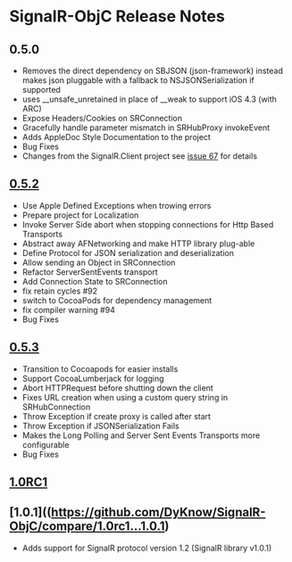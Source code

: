 # SignalR-ObjC Release Notes

## 0.5.0

* Removes the direct dependency on SBJSON (json-framework) instead makes json pluggable with a fallback to NSJSONSerialization if supported
* uses __unsafe_unretained in place of __weak to support iOS 4.3 (with ARC)
* Expose Headers/Cookies on SRConnection
* Gracefully handle parameter mismatch in SRHubProxy invokeEvent
* Adds AppleDoc Style Documentation to the project
* Bug Fixes
* Changes from the SignalR.Client project see [issue 67](https://github.com/DyKnow/SignalR-ObjC/issues/67) for details


## [0.5.2](https://github.com/DyKnow/SignalR-ObjC/compare/0.5.0...0.5.2)

* Use Apple Defined Exceptions when trowing errors
* Prepare project for Localization
* Invoke Server Side abort when stopping connections for Http Based Transports
* Abstract away AFNetworking and make HTTP library plug-able
* Define Protocol for JSON serialization and deserialization
* Allow sending an Object in SRConnection
* Refactor ServerSentEvents transport
* Add Connection State to SRConnection
* fix retain cycles #92
* switch to CocoaPods for dependency management
* fix compiler warning #94
* Bug Fixes

## [0.5.3](https://github.com/DyKnow/SignalR-ObjC/compare/0.5.2...0.5.3)

* Transition to Cocoapods for easier installs
* Support CocoaLumberjack for logging
* Abort HTTPRequest before shutting down the client
* Fixes URL creation when using a custom query string in SRHubConnection
* Throw Exception if create proxy is called after start
* Throw Exception if JSONSerialization Fails
* Makes the Long Polling and Server Sent Events Transports more configurable
* Bug Fixes

## [1.0RC1](https://github.com/DyKnow/SignalR-ObjC/compare/0.5.3...1.0rc1)


## [1.0.1]((https://github.com/DyKnow/SignalR-ObjC/compare/1.0rc1...1.0.1)

* Adds support for SignalR protocol version 1.2 (SignalR library v1.0.1)